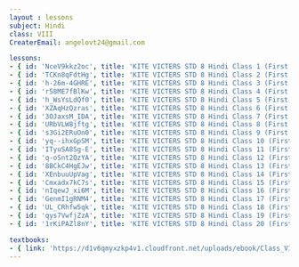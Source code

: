 ```yaml
--- 
layout : lessons 
subject: Hindi
class: VIII
CreaterEmail: angelovt24@gmail.com

lessons: 
- { id: 'NceV9kkz2oc', title: 'KITE VICTERS STD 8 Hindi Class 1 (First Bell-ഫസ്റ്റ് ബെല്‍)' }
- { id: 'TCKn8qFdtHg', title: 'KITE VICTERS STD 8 Hindi Class 2 (First Bell-ഫസ്റ്റ് ബെല്‍)' }
- { id: 'h-26m-4GHRE', title: 'KITE VICTERS STD 8 Hindi Class 3 (First Bell-ഫസ്റ്റ് ബെല്‍)' }
- { id: 'r58ME7fBlKw', title: 'KITE VICTERS STD 8 Hindi Class 4 (First Bell-ഫസ്റ്റ് ബെല്‍)' }
- { id: 'h_WsYsLdQf0', title: 'KITE VICTERS STD 8 Hindi Class 5 (First Bell-ഫസ്റ്റ് ബെല്‍)' }
- { id: 'XZAqHzQzras', title: 'KITE VICTERS STD 8 Hindi Class 6 (First Bell-ഫസ്റ്റ് ബെല്‍)' }
- { id: '3OJaxsM_IDA', title: 'KITE VICTERS STD 8 Hindi Class 7 (First Bell-ഫസ്റ്റ് ബെല്‍)' }
- { id: 'URbVLW8jftg', title: 'KITE VICTERS STD 8 Hindi Class 8 (First Bell-ഫസ്റ്റ് ബെല്‍)' }
- { id: 's3Gi2ERuOn0', title: 'KITE VICTERS STD 8 Hindi Class 9 (First Bell-ഫസ്റ്റ് ബെല്‍)' }
- { id: 'yq--ihxGpSM', title: 'KITE VICTERS STD 8 Hindi Class 10 (First Bell-ഫസ്റ്റ് ബെല്‍)' }
- { id: 'ITyuSA8Sg-E', title: 'KITE VICTERS STD 8 Hindi Class 11 (First Bell-ഫസ്റ്റ് ബെല്‍)' }
- { id: 'q-oSnt2QzYA', title: 'KITE VICTERS STD 8 Hindi Class 12 (First Bell-ഫസ്റ്റ് ബെല്‍)' }
- { id: '8BCkC4HgEJw', title: 'KITE VICTERS STD 8 Hindi Class 13 (First Bell-ഫസ്റ്റ് ബെല്‍)' }
- { id: 'XEnbuuUpVag', title: 'KITE VICTERS STD 8 Hindi Class 14 (First Bell-ഫസ്റ്റ് ബെല്‍)' }
- { id: 'Cmxadx7kC7s', title: 'KITE VICTERS STD 8 Hindi Class 15 (First Bell-ഫസ്റ്റ് ബെല്‍)' }
- { id: 'nIqewJ_xi6M', title: 'KITE VICTERS STD 8 Hindi Class 16 (First Bell-ഫസ്റ്റ് ബെല്‍)' }
- { id: 'GenmI1gRNM4', title: 'KITE VICTERS STD 8 Hindi Class 17 (First Bell-ഫസ്റ്റ് ബെല്‍)' }
- { id: 'UL_CRhfw5qk', title: 'KITE VICTERS STD 8 Hindi Class 18 (First Bell-ഫസ്റ്റ് ബെല്‍)' }
- { id: 'qys7VwfjZzA', title: 'KITE VICTERS STD 8 Hindi Class 19 (First Bell-ഫസ്റ്റ് ബെല്‍)' }
- { id: '1rKiPAZl8nY', title: 'KITE VICTERS STD 8 Hindi Class 20 (First Bell-ഫസ്റ്റ് ബെല്‍)' }

textbooks:
- { link: 'https://d1v6qmyxzkp4v1.cloudfront.net/uploads/ebook/Class_VIII/Hindi/Hindi.pdf', title: 'Hindi' }
---  
```

